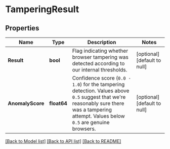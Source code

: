 # TamperingResult

## Properties
Name | Type | Description | Notes
------------ | ------------- | ------------- | -------------
**Result** | **bool** | Flag indicating whether browser tampering was detected according to our internal thresholds. | [optional] [default to null]
**AnomalyScore** | **float64** | Confidence score (`0.0 - 1.0`) for the tampering detection. Values above `0.5` suggest that we're reasonably sure there was a tampering attempt. Values below `0.5` are genuine browsers. | [optional] [default to null]

[[Back to Model list]](../README.md#documentation-for-models) [[Back to API list]](../README.md#documentation-for-api-endpoints) [[Back to README]](../README.md)

